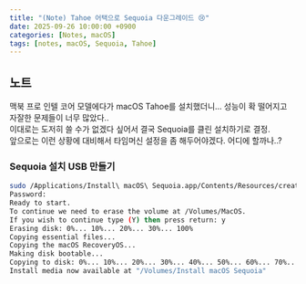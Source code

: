 ```yaml
---
title: "(Note) Tahoe 어택으로 Sequoia 다운그레이드 😢"
date: 2025-09-26 10:00:00 +0900
categories: [Notes, macOS]
tags: [notes, macOS, Sequoia, Tahoe]
---
```


## 노트
맥북 프로 인텔 코어 모델에다가 macOS Tahoe를 설치했더니… 성능이 확 떨어지고 자잘한 문제들이 너무 많았다..  
이대로는 도저히 쓸 수가 없겠다 싶어서 결국 Sequoia를 클린 설치하기로 결정.  
앞으로는 이런 상황에 대비해서 타임머신 설정을 좀 해두어야겠다. 어디에 할까나..?

### Sequoia 설치 USB 만들기
```bash
sudo /Applications/Install\ macOS\ Sequoia.app/Contents/Resources/createinstallmedia --volume /Volumes/MacOS
Password:
Ready to start.
To continue we need to erase the volume at /Volumes/MacOS.
If you wish to continue type (Y) then press return: y
Erasing disk: 0%... 10%... 20%... 30%... 100%
Copying essential files...
Copying the macOS RecoveryOS...
Making disk bootable...
Copying to disk: 0%... 10%... 20%... 30%... 40%... 50%... 60%... 70%... 80%... 90%... 100%
Install media now available at "/Volumes/Install macOS Sequoia"
```
